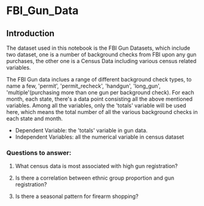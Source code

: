 # FBI_Gun_Data

## Introduction

The dataset used in this notebook is the FBI Gun Datasets, which include two dataset, one is a number of background checks from FBI upon any gun purchases, the other one is a Census Data including various census related variables.

The FBI Gun data inclues a range of different background check types, to name a few, 'permit', 'permit_recheck', 'handgun', 'long_gun', 'multiple'(purchasing more than one gun per background check). For each month, each state, there's a data point consisting all the above mentioned variables. Among all the variables, only the 'totals' variable will be used here, which means the total number of all the various background checks in each state and month.
<ul>
  <li>Dependent Variable: the 'totals' variable in gun data.</li>
  <li>Independent Variables: all the numerical variable in census dataset</li>
</ul>

### Questions to answer:

1. What census data is most associated with high gun registration?

2. Is there a correlation between ethnic group proportion and gun registration?

3. Is there a seasonal pattern for firearm shopping?

